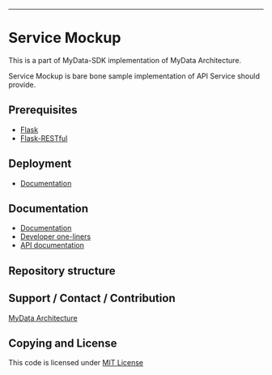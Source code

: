 
---

# Service Mockup
This is a part of MyData-SDK implementation of MyData Architecture.

Service Mockup is bare bone sample implementation of API Service should provide.

## Prerequisites
- [Flask](http://flask.pocoo.org/)
- [Flask-RESTful](http://flask-restful-cn.readthedocs.org/)


## Deployment

- [ Documentation ](doc/developer_oneliners.md)

## Documentation
- [ Documentation ](doc/)
- [ Developer one-liners ](doc/developer_oneliners.md)
- [ API documentation ](doc/api/)

## Repository structure

## Support / Contact / Contribution
[MyData Architecture](https://github.com/HIIT/mydata-stack)

## Copying and License
This code is licensed under [MIT License](LICENSE)